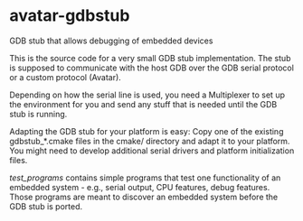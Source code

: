 avatar-gdbstub
==============

GDB stub that allows debugging of embedded devices


This is the source code for a very small GDB stub implementation.
The stub is supposed to communicate with the host GDB over the
GDB serial protocol or a custom protocol (Avatar).

Depending on how the serial line is used, you need a Multiplexer
to set up the environment for you and send any stuff that is needed
until the GDB stub is running.

Adapting the GDB stub for your platform is easy: Copy one of the
existing gdbstub_*.cmake files in the cmake/ directory and adapt
it to your platform. You might need to develop additional serial
drivers and platform initialization files.


*test_programs* contains simple programs that test one functionality
of an embedded system - e.g., serial output, CPU features, debug
features.
Those programs are meant to discover an embedded system before the
GDB stub is ported. 

